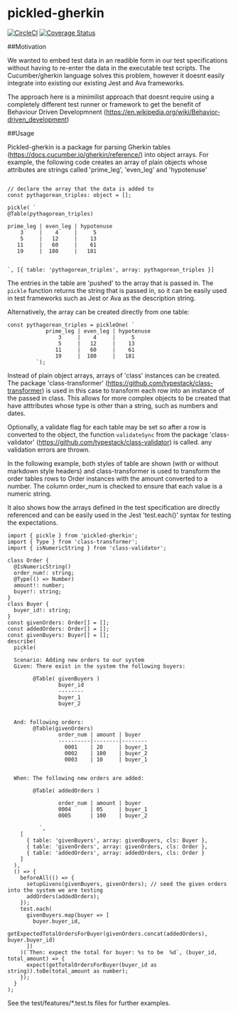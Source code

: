 # pickled-gherkin
[![CircleCI](https://circleci.com/gh/Rumbleship/pickled-gherkin/tree/master.svg?style=svg&circle-token=fc70bbdabdb4e81ae6bbe622156ba2fc7f0edf63)](https://circleci.com/gh/Rumbleship/pickled-gherkin/tree/master) [![Coverage Status](https://coveralls.io/repos/github/Rumbleship/pickled-gherkin/badge.svg?branch=master&t=Lmfbs2)](https://coveralls.io/github/Rumbleship/pickled-gherkin?branch=master)

##Motivation

We wanted to embed test data in an readible form in our test specifications without having to re-enter the data in the executable test scripts. The Cucumber/gherkin language solves this problem, however it doesnt easily integrate into existing our existing Jest and Ava frameworks. 

The approach here is a minimilist approach that doesnt require using a completely different test runner or framework to get the benefit of Behaviour Driven Developmnent (https://en.wikipedia.org/wiki/Behavior-driven_development)

##Usage

Pickled-gherkin is a package for parsing Gherkin tables (https://docs.cucumber.io/gherkin/reference/) into object arrays. For example, the following code creates an array of plain objects whose attributes are strings called 'prime_leg', 'even_leg' and 'hypotenuse'

```

// declare the array that the data is added to
const pythagorean_triples: object = []; 

pickle( `
@Table(pythagorean_triples)

prime_leg | even_leg | hypotenuse
    3     |    4     |     5
    5     |   12     |    13
   11     |   60     |    61
   19     |  180     |   181


`, [{ table: 'pythagorean_triples', array: pythagorean_triples }]
```
The entries in the table are 'pushed' to the array that is passed in. The `pickle` function returns the string that is passed in, so it can be easily used in test frameworks such as Jest or Ava as the description string. 

Alternatively, the array can be created directly from one table:

```
const pythagorean_triples = pickleOne( `
            prime_leg | even_leg | hypotenuse
                3     |    4     |     5
                5     |   12     |    13
               11     |   60     |    61
               19     |  180     |   181
         `);
```


Instead of plain object arrays, arrays of 'class' instances can be created. The package 'class-transformer' (https://github.com/typestack/class-transformer) is used in this case to transform each row into an instance of the passed in class. This allows for more complex objects to be created that have atttributes whose type is other than a string, such as  numbers and dates.

Optionally, a validate flag for each table may be set so after a row is converted to the object, the function `validateSync` from the package 'class-validator' (https://github.com/typestack/class-validator) is called. any validation errors are thrown. 

In the following example, both styles of table are shown (with or without markdown style headers) and class-transformer is used to transform the order tables rows to Order instances with the amount converted to a number. The column order_num is checked to ensure that each value is a numeric string.

It also shows how the arrays defined in the test specification are directly referenced and can be easily used in the Jest 'test.each()' syntax for testing the expectations.

``` 
import { pickle } from 'pickled-gherkin';
import { Type } from 'class-transformer';
import { isNumericString } from 'class-validator';

class Order {
  @IsNumericString()
  order_num!: string;
  @Type(() => Number)
  amount!: number;
  buyer!: string;
}
class Buyer {
  buyer_id!: string;
}
const givenOrders: Order[] = [];
const addedOrders: Order[] = [];
const givenBuyers: Buyer[] = [];
describe(
  pickle(
    `
  Scenario: Adding new orders to our system
  Given: There exist in the system the following buyers:

        @Table( givenBuyers ) 
                buyer_id
                --------
                buyer_1  
                buyer_2   
            

  And: following orders:
        @Table(givenOrders)
                order_num | amount | buyer
                ----------|--------|--------
                  0001    | 20     | buyer_1
                  0002    | 100    | buyer_2 
                  0003    | 10     | buyer_1
            

  When: The following new orders are added:

        @Table( addedOrders ) 

                order_num | amount | buyer
                0004      | 05     | buyer_1
                0005      | 100    | buyer_2
            
          `,
    [
      { table: 'givenBuyers', array: givenBuyers, cls: Buyer },
      { table: 'givenOrders', array: givenOrders, cls: Order },
      { table: 'addedOrders', array: addedOrders, cls: Order }
    ]
  ),
  () => {
    beforeAll(() => {
      setupGivens(givenBuyers, givenOrders); // seed the given orders into the system we are testing
      addOrders(addedOrders);
    });
    test.each(
      givenBuyers.map(buyer => [
        buyer.buyer_id,
        getExpectedTotalOrdersForBuyer(givenOrders.concat(addedOrders), buyer.buyer_id)
      ])
    )(`Then: expect the total for buyer: %s to be  %d`, (buyer_id, total_amount) => {
      expect(getTotalOrdersForBuyer(buyer_id as string)).toBe(total_amount as number);
    });
  }
);
```

See the test/features/*.test.ts files for further examples.
